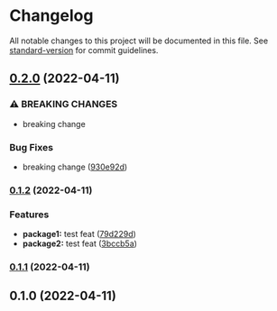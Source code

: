 # Changelog

All notable changes to this project will be documented in this file. See [standard-version](https://github.com/conventional-changelog/standard-version) for commit guidelines.

## [0.2.0](https://github.com/rayy-li/monorepo-test/compare/v0.1.2...v0.2.0) (2022-04-11)


### ⚠ BREAKING CHANGES

* breaking change

### Bug Fixes

* breaking change ([930e92d](https://github.com/rayy-li/monorepo-test/commit/930e92d102e4319fba332585698d710039187a67))

### [0.1.2](https://github.com/rayy-li/monorepo-test/compare/v0.1.1...v0.1.2) (2022-04-11)


### Features

* **package1:** test feat ([79d229d](https://github.com/rayy-li/monorepo-test/commit/79d229d7811f41b1d5fe25a4f466e0f1367ab3ce))
* **package2:** test feat ([3bccb5a](https://github.com/rayy-li/monorepo-test/commit/3bccb5a4aee1a67594af75669be59f365a1dcc48))

### [0.1.1](https://github.com/rayy-li/monorepo-test/compare/v0.1.0...v0.1.1) (2022-04-11)

## 0.1.0 (2022-04-11)
